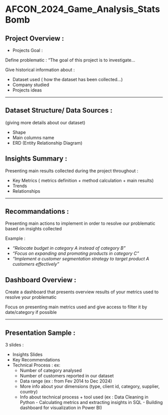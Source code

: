 # AFCON_2024_Game_Analysis_StatsBomb

## **Project Overview :**

- Projects Goal :

Define problematic : “The goal of this project is to investigate…

Give historical information about :

- Dataset used ( how the dataset has been collected…)
- Company studied
- Projects ideas

---

## **Dataset Structure/ Data Sources :**

(giving more details about our dataset)

- Shape
- Main columns name
- ERD (Entity Relationship Diagram)

## **Insights Summary** :

Presenting main results collected during the project throughout :

- Key Metrics ( metrics definition + method calculation + main results)
- Trends
- Relationships

---

## **Recommandations** :

Presenting main actions to implement in order to resolve our problematic based on insights collected

Example :

- *“Relocate budget in category A instead of category B”*
- *“Focus on expanding and promoting products in category C”*
- *“Implement a customer segmentation strategy to target product A customers effectively”*

## **Dashboard Overview :**

Create a dashboard that presents overview results of your metrics used to resolve your problematic

Focus on presenting main metrics used and give access to filter it by date/category if possible

---

## **Presentation Sample :**

3 slides :

- Insights Slides
- Key Recommendations
- Technical Process : ex:
    - Number of category analysed
    - Number of customers reported in our dataset
    - Data range (ex : from Fev 2014 to Dec 2024)
    - More info about your dimensions (type, client id, category, supplier, country)
    - Info about technical process + tool used (ex : Data Cleaning in Python - Calculating metrics and extracting insights in SQL - Building dashboard for visualization in Power BI)
